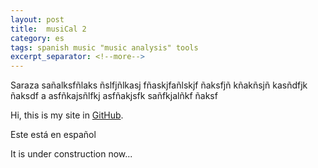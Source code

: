 ```yaml
---
layout: post
title:  musiCal 2
category: es
tags: spanish music "music analysis" tools
excerpt_separator: <!--more-->
---
```

Saraza sañalksfñlaks ñslfjñlkasj fñaskjfañlskjf ñaksfjñ kñakñsjñ kasñdfjk ñaksdf a
asfñkajsñlfkj 
asfñakjsfk sañfkjalñkf ñaksf 

<!--more-->

Hi, this is my site in [GitHub](https://github.com).

Este está en español


It is under construction now...
